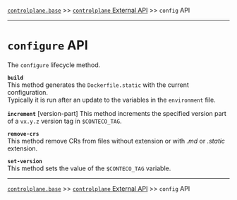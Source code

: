 [`controlplane.base`](../README.md) >> [`controlplane` External API](./CONTROLPLANE-BASE-EXTERNAL-API.md) >> `config` API

-----

# `configure` API

The `configure` lifecycle method.

__`build`__  
This method generates the `Dockerfile.static` with the current configuration.  
Typically it is run after an update to the variables in the `environment` file.

__`increment`__  [version-part]
This method increments the specified version part of a `vx.y.z` version tag in `$CONTECO_TAG`.  

__`remove-crs`__  
This method remove CRs from files without extension or with _.md_ or _.static_ extension.  

__`set-version`__  
This method sets the value of the `$CONTECO_TAG` variable.  

-----
[`controlplane.base`](../README.md) >> [`controlplane` External API](./CONTROLPLANE-BASE-EXTERNAL-API.md) >> `config` API
